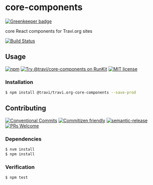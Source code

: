# core-components

[![Greenkeeper badge](https://badges.greenkeeper.io/travi-org/core-components.svg)](https://greenkeeper.io/)

core React components for Travi.org sites

<!-- status badges -->
[![Build Status][ci-badge]][ci-link]

## Usage

<!-- consumer badges -->
[![npm][npm-badge]][npm-link]
[![Try @travi&#x2F;core-components on RunKit][runkit-badge]][runkit-link]
[![MIT license][license-badge]][license-link]

### Installation

```sh
$ npm install @travi/travi.org-core-components --save-prod
```

## Contributing

<!-- contribution badges -->
[![Conventional Commits][commit-convention-badge]][commit-convention-link]
[![Commitizen friendly][commitizen-badge]][commitizen-link]
[![semantic-release][semantic-release-badge]][semantic-release-link]
[![PRs Welcome][PRs-badge]][PRs-link]

### Dependencies

```sh
$ nvm install
$ npm install
```

### Verification

```sh
$ npm test
```

[npm-link]: https://www.npmjs.com/package/@travi/travi.org-core-components
[npm-badge]: https://img.shields.io/npm/v/@travi/travi.org-core-components.svg
[runkit-link]: https://npm.runkit.com/@travi/travi.org-core-components
[runkit-badge]: https://badge.runkitcdn.com/@travi/travi.org-core-components.svg
[license-link]: LICENSE
[license-badge]: https://img.shields.io/github/license/travi-org/core-components.svg
[ci-link]: https://travis-ci.com/travi-org/core-components
[ci-badge]: https://img.shields.io/travis/com/travi-org/core-components/master.svg
[commit-convention-link]: https://conventionalcommits.org
[commit-convention-badge]: https://img.shields.io/badge/Conventional%20Commits-1.0.0-yellow.svg
[commitizen-link]: http://commitizen.github.io/cz-cli/
[commitizen-badge]: https://img.shields.io/badge/commitizen-friendly-brightgreen.svg
[semantic-release-link]: https://github.com/semantic-release/semantic-release
[semantic-release-badge]: https://img.shields.io/badge/%20%20%F0%9F%93%A6%F0%9F%9A%80-semantic--release-e10079.svg
[PRs-link]: http://makeapullrequest.com
[PRs-badge]: https://img.shields.io/badge/PRs-welcome-brightgreen.svg
